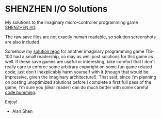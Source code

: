 SHENZHEN I/O Solutions
======================

My solutions to the imaginary micro-controller programming game [SHENZHEN I/O](http://www.zachtronics.com/shenzhen-io/).

The raw save files are not exactly human readable, so solution screenshots are also included.

Somehow my [solution repo](https://github.com/sunzenshen/tis-100-solutions) for another imaginary programming game TIS-100 had a small readership, so may as well post solutions for this game as well.
If these save games are useful or interesting,
take comfort that I don't really care to enforce some arbitrary copyright on some fun game related code;
just don't inexplicably harm yourself with it (though that would be impressive, given the imaginary architecture!).
That said, since I'm planning on posting unoptimized solutions before I complete a first full pass of the game, I'm sure you (dear reader) can do much better with some careful [code bumming](http://www.jargon.net/jargonfile/b/bum.html).

Enjoy!

- Alan Shen
